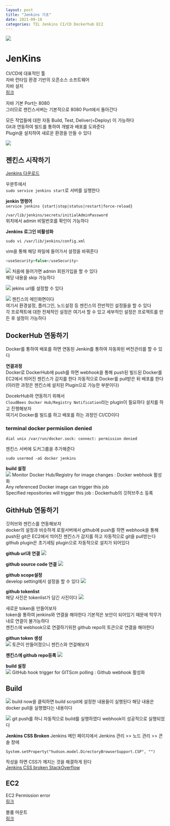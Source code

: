 ```yaml
---
layout: post
title: "Jenkins 기초"
date: 2021-09-18
categories: TIL Jenkins CI/CD Dockerhub EC2
---
```


![](https://raw.githubusercontent.com/Action2theFuture/Action2theFuture.github.io/main/_posts/Images/jenkins.jpeg)

# JenKins

CI/CD에 대표적인 툴  
자바 런타임 환경 기반의 오픈소스 소프트웨어  
자바 설치  
[링크](https://davelogs.tistory.com/71)

자바 기본 Port는 8080  
그러므로 젠킨스서버는 기본적으로 8080 Port에서 돌아간다

모든 작업들에 대한 자동 Build, Test, Deliver(=Deploy) 이 가능하다  
Git과 연동하여 빌드를 통하여 개발과 배포를 도와준다  
Plugin을 설치하여 새로운 환경을 만들 수 있다

![](https://raw.githubusercontent.com/Action2theFuture/Action2theFuture.github.io/main/_posts/Images/jenkinsdocker.png)

## 젠킨스 시작하기

[Jenkins 다운로드](https://www.jenkins.io/download/)

우분투에서  
`sudo service jenkins start`로 서버를 실행한다

**jenkin 명령어**  
`service jenkins {start|stop|status|restart|force-reload}`

`/var/lib/jenkins/secrets/initialAdminPassword`  
위치에서 admin 비밀번호를 확인이 가능하다

**Jenkins 로그인 비활성화**

`sudo vi /var/lib/jenkins/config.xml`

vim을 통해 해당 파일에 들어가서 설정을 바꿔준다

```java
<useSecurity>false</useSecurity>
```

![](https://raw.githubusercontent.com/Action2theFuture/Action2theFuture.github.io/main/_posts/Images/admin.png)
처음에 들어가면 admin 회원가입을 할 수 있다  
해당 내용을 skip 가능하다

![](https://raw.githubusercontent.com/Action2theFuture/Action2theFuture.github.io/main/_posts/Images/jekinsurl.png)
jekins url를 설정할 수 있다

![](https://raw.githubusercontent.com/Action2theFuture/Action2theFuture.github.io/main/_posts/Images/jenkinssystem.png)
젠킨스의 메인화면이다  
여기서 환경설정, 플러그인, 노드설정 등 젠킨스의 전반적인 설정들을 할 수 있다  
각 프로젝트애 대한 전체적인 설정은 여기서 할 수 있고 세부적인 설정은 프로젝트를 만든 후 설정이 가능하다

## DockerHub 연동하기

Docker를 통하여 배포를 하면 연동된 Jenkin를 통하여 자동화된 버전관리를 할 수 있다

**연결과정**  
Docker로 DockerHub에 push를 하면 webhook을 통해 push된 빌드된 Docker를  
EC2에서 띄어진 젠킨스가 감지를 한다 자동적으로 Docker를 pull받은 뒤 배포를 한다  
(이러한 과정은 젠킨스에 설치된 Plugin으로 가능한 부분이다)

DocekrHub와 연동하기 위해서  
`CloudBees Docker Hub/Registry Notification`라는 plugin이 필요하다 설치를 하고 진행해보자  
여기서 Docker를 빌드를 하고 배포를 하는 과정인 CI/CD이다

### terminal docker permisiion denied

```
dial unix /var/run/docker.sock: connect: permission denied
```

젠킨스 서버에 도커그룹을 추가해준다

`sudo usermod -aG docker jenkins`

**build 설정**  
![](https://raw.githubusercontent.com/Action2theFuture/Action2theFuture.github.io/main/_posts/Images/jekinsbuild.png)
Monitor Docker Hub/Registry for image changes : Docker webhook 활성화  
Any referenced Docker image can trigger this job  
Specified repositories will trigger this job : Dockerhub의 깃허브주소 등록

## GithHub 연동하기

깃허브와 젠킨스를 연동해보자  
docker의 설정과 비슷하게 로컬서버에서 github에 push를 하면 webhook을 통해 push된 git은
EC2에서 띄어진 젠킨스가 감지를 하고 자동적으로 git을 pull받는다  
github plugin은 초기세팅 plugin으로 자동적으로 설치가 되어있다

**github url과 연결**
![](https://raw.githubusercontent.com/Action2theFuture/Action2theFuture.github.io/main/_posts/Images/githubserverurl.png)

**github source code 연결**
![](https://raw.githubusercontent.com/Action2theFuture/Action2theFuture.github.io/main/_posts/Images/githubsourcecode.png)

**github scope설정**  
develop setting에서 설정을 할 수 있다
![](https://raw.githubusercontent.com/Action2theFuture/Action2theFuture.github.io/main/_posts/Images/githubscope.png)

**github tokenlist**  
해당 사진은 tokenlist가 담긴 사진이다
![](https://raw.githubusercontent.com/Action2theFuture/Action2theFuture.github.io/main/_posts/Images/githubtoken.png)

새로운 token을 만들어보자  
token을 통하여 jenkins와 연결을 해야한다 기본적은 보안이 되어있기 때문에 막무가내로 연결이 불가능하다  
젠킨스에 webhook으로 연결하기위한 github repo의 토큰으로 연결을 해야한다

**githun token 생성**  
![](https://raw.githubusercontent.com/Action2theFuture/Action2theFuture.github.io/main/_posts/Images/tokengenerate.png)
토큰이 만들어졌으니 젠킨스와 연걸해보자

**젠킨스에 github repo등록**
![](https://raw.githubusercontent.com/Action2theFuture/Action2theFuture.github.io/main/_posts/Images/jekinstoken.png)

**build 설정**  
![](https://raw.githubusercontent.com/Action2theFuture/Action2theFuture.github.io/main/_posts/Images/jenkinsbuild.png)
GitHub hook trigger for GITScm polling : Github webhook 활성화

## Build

![](https://raw.githubusercontent.com/Action2theFuture/Action2theFuture.github.io/main/_posts/Images/jenkinsconsole.png)
build now을 클릭하면 build scrpit에 설정한 내용들이 실행된다
해당 내용은 docker pull을 실행했다는 내용이다

![](https://raw.githubusercontent.com/Action2theFuture/Action2theFuture.github.io/main/_posts/Images/jenkinsconsole3.png)
git push를 하니 자동적으로 build를 실행하였다 webhook이 성공적으로 실행되었다

**Jenkins CSS Broken**
Jenkins 메인 페이지에서 Jenkins 관리 >> 노드 관리 >> 콘솔 창에

```
System.setProperty("hudson.model.DirectoryBrowserSupport.CSP", "")
```

작성을 하면 CSS가 깨지는 것을 해결하게 된다  
[Jenkins CSS broken StackOverflow](https://stackoverflow.com/questions/35783964/jenkins-html-publisher-plugin-no-css-is-displayed-when-report-is-viewed-in-j)

## EC2

EC2 Permission error  
[링크](https://techsoda.net/windows10-pem-file-permission-settings/)

볼륨 마운트  
[링크](https://minjii-ya.tistory.com/27)
